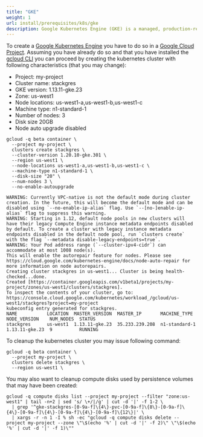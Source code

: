 ```yaml
---
title: "GKE"
weight: 1
url: install/prerequisites/k8s/gke
description: Google Kubernetes Engine (GKE) is a managed, production-ready environment for running containerized applications.
---
```


To create a [Google Kubernetes Engine](https://cloud.google.com/kubernetes-engine/) you have to do so in a [Google Cloud Project](https://cloud.google.com/resource-manager/docs/creating-managing-projects).
 Assuming you have already do so and that you have installed the [gcloud CLI](https://cloud.google.com/sdk/gcloud/)
 you can proceed by creating the kubernetes cluster with following characteristics (that you may change):

 * Project: my-project
 * Cluster name: stackgres
 * GKE version: 1.13.11-gke.23
 * Zone: us-west1
 * Node locations: us-west1-a,us-west1-b,us-west1-c
 * Machine type: n1-standard-1
 * Number of nodes: 3
 * Disk size 20GB
 * Node auto upgrade disabled

```
gcloud -q beta container \
  --project my-project \
  clusters create stackgres \
  --cluster-version 1.20.10-gke.301 \
  --region us-west1 \
  --node-locations us-west1-a,us-west1-b,us-west1-c \
  --machine-type n1-standard-1 \
  --disk-size "20" \
  --num-nodes 3 \
  --no-enable-autoupgrade
```

```
WARNING: Currently VPC-native is not the default mode during cluster creation. In the future, this will become the default mode and can be disabled using `--no-enable-ip-alias` flag. Use `--[no-]enable-ip-alias` flag to suppress this warning.
WARNING: Starting in 1.12, default node pools in new clusters will have their legacy Compute Engine instance metadata endpoints disabled by default. To create a cluster with legacy instance metadata endpoints disabled in the default node pool, run `clusters create` with the flag `--metadata disable-legacy-endpoints=true`.
WARNING: Your Pod address range (`--cluster-ipv4-cidr`) can accommodate at most 1008 node(s). 
This will enable the autorepair feature for nodes. Please see https://cloud.google.com/kubernetes-engine/docs/node-auto-repair for more information on node autorepairs.
Creating cluster stackgres in us-west1... Cluster is being health-checked...done.                                                                                                                                                                                             
Created [https://container.googleapis.com/v1beta1/projects/my-project/zones/us-west1/clusters/stackgres].
To inspect the contents of your cluster, go to: https://console.cloud.google.com/kubernetes/workload_/gcloud/us-west1/stackgres?project=my-project
kubeconfig entry generated for stackgres.
NAME           LOCATION  MASTER_VERSION  MASTER_IP       MACHINE_TYPE   NODE_VERSION    NUM_NODES  STATUS
stackgres      us-west1  1.13.11-gke.23  35.233.239.208  n1-standard-1  1.13.11-gke.23  9          RUNNING
```

To cleanup the kubernetes cluster you may issue following command:

```
gcloud -q beta container \
  --project my-project \
  clusters delete stackgres \
  --region us-west1 \
```

You may also want to cleanup compute disks used by persistence volumes that may have been created:

```shell
gcloud -q compute disks list --project my-project --filter "zone:us-west1" | tail -n+2 | sed 's/ \+/|/g' | cut -d '|' -f 1-2 \
  | grep '^gke-stackgres-[0-9a-f]\{4\}-pvc-[0-9a-f]\{8\}-[0-9a-f]\{4\}-[0-9a-f]\{4\}-[0-9a-f]\{4\}-[0-9a-f]\{12\}|' \
  | xargs -r -n 1 -I % sh -ec "gcloud -q compute disks delete --project my-project --zone \"\$(echo '%' | cut -d '|' -f 2)\" \"\$(echo '%' | cut -d '|' -f 1)\""
```